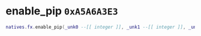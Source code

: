 # enable_pip `0xA5A6A3E3`

```lua
natives.fx.enable_pip(_unk0 --[[ integer ]], _unk1 --[[ integer ]], _unk2 --[[ integer ]])
```